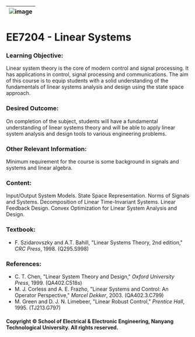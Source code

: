 |![image](https://github.com/ldkong1205/NTU-Graduate-Courses/blob/master/Courses/EE7204/logo.png)|
|---|
# EE7204 - Linear Systems

### Learning Objective:

Linear system theory is the core of modern control and signal processing. It has applications in control, signal processing and communications. The aim of this course is to equip students with a solid understanding of the fundamentals of linear systems analysis and design using the state space approach.

### Desired Outcome:

On completion of the subject, students will have a fundamental understanding of linear systems theory and will be able to apply linear system analysis and design tools to various engineering problems.

### Other Relevant Information:

Minimum requirement for the course is some background in signals and systems and linear algebra.

### Content:

Input/Output System Models. State Space Representation. Norms of Signals and Systems. Decomposition of Linear Time-Invariant Systems. Linear Feedback Design. Convex Optimization for Linear System Analysis and Design.

### Textbook:

- F. Szidarovszky and A.T. Bahill, "Linear Systems Theory, 2nd edition," <i>CRC Press</i>, 1998.
(Q295.S998)

### References:

- C. T. Chen, "Linear System Theory and Design," <i>Oxford University Press</i>, 1999. (QA402.C518s)
- M. J. Corless and A. E. Frazho, "Linear Systems and Control: An Operator Perspective," <i>Marcel Dekker</i>, 2003. (QA402.3.C799)
- M. Green and D. J. N. Limebeer, "Linear Robust Control," <i>Prentice Hall</i>, 1995. (TJ213.G797)

#### Copyright © School of Electrical & Electronic Engineering, Nanyang Technological University. All rights reserved.

